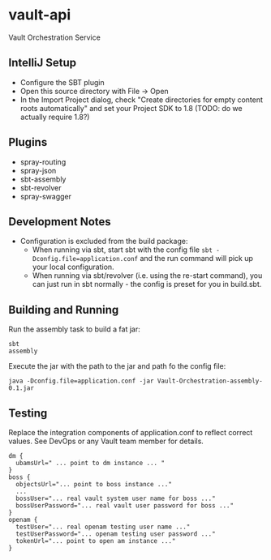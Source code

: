 # vault-api
Vault Orchestration Service

## IntelliJ Setup
* Configure the SBT plugin
* Open this source directory with File -> Open
* In the Import Project dialog, check "Create directories for empty content roots automatically" and set your Project SDK to 1.8 (TODO: do we actually require 1.8?)

## Plugins
* spray-routing
* spray-json
* sbt-assembly
* sbt-revolver
* spray-swagger

## Development Notes
* Configuration is excluded from the build package:
    - When running via sbt, start sbt with the config file ```sbt -Dconfig.file=application.conf``` and the run command will pick up your local configuration.
    - When running via sbt/revolver (i.e. using the re-start command), you can just run in sbt normally - the config is preset for you in build.sbt.

## Building and Running

Run the assembly task to build a fat jar:
```
sbt
assembly
```

Execute the jar with the path to the jar and path fo the config file:
```
java -Dconfig.file=application.conf -jar Vault-Orchestration-assembly-0.1.jar
```

## Testing

Replace the integration components of application.conf to reflect correct values.
See DevOps or any Vault team member for details.

    dm {
      ubamsUrl=" ... point to dm instance ... "
    }
    boss {
      objectsUrl="... point to boss instance ..."
      ...
      bossUser="... real vault system user name for boss ..."
      bossUserPassword="... real vault user password for boss ..."
    }
    openam {
      testUser="... real openam testing user name ..."
      testUserPassword="... openam testing user password ..."
      tokenUrl="... point to open am instance ..."
    }

